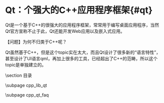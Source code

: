 Qt：个强大的C++应用程序框架{#qt}
============================

Qt是一个基于C++的很强大的应用程序框架，常常用于编写桌面应用程序，当然Qt官方宣称不止于此，Qt还能开发Web应用以及嵌入式应用。

【问题】为何不归类于C++呢？

Qt虽然基于C++，但是这个topic实在太大，而且Qt设计了很多新的“语言特性”，甚至设计了UI语言qml，再加上很多的工具，已经超出了C++的范畴，所以这个topic是单独建立的。


\section 目录

\subpage cpp_lib_qt

\subpage cpp_qt_faq
